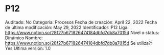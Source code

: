 # P12

Auditado: No
Categoría: Procesos
Fecha de creación: April 22, 2022
Fecha de última modificación: May 29, 2022
Identificador: P12
Liga: https://www.notion.so/28f27b671826474184dbfd7db8a7015d 
Nivel o status: Dinámico
Nombre: https://www.notion.so/28f27b671826474184dbfd7db8a7015d 
Se utiliza?: Yes
Última versión: 1.0